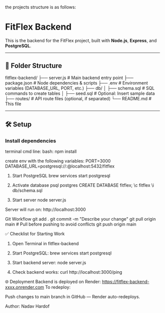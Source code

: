 

the projects structure is as follows:
# FitFlex Backend

This is the backend for the FitFlex project, built with **Node.js**, **Express**, and **PostgreSQL**.

---

## 📂 Folder Structure

fitflex-backend/
├── server.js # Main backend entry point
├── package.json # Node dependencies & scripts
├── .env # Environment variables (DATABASE_URL, PORT, etc.)
├── db/
│ ├── schema.sql # SQL commands to create tables
│ ├── seed.sql # Optional: Insert sample data
├── routes/ # API route files (optional, if separated)
└── README.md # This file

---

## 🛠 Setup

### Install dependencies
terminal cmd line:
bash: npm install

create env with the following variables:
PORT=3000
DATABASE_URL=postgresql://<username>:<password>@localhost:5432/fitflex

1. Start PostgreSQL
brew services start postgresql

2. Activate database
psql postgres
CREATE DATABASE fitflex;
\c fitflex
\i db/schema.sql

3. Start server
node server.js

Server will run on:
http://localhost:3000

Git Workflow
git add .
git commit -m "Describe your change"
git pull origin main   # Pull before pushing to avoid conflicts
git push origin main

✅ Checklist for Starting Work
1. Open Terminal in fitflex-backend

2. Start PostgreSQL:
brew services start postgresql

3. Start backend server:
node server.js

4. Check backend works:
curl http://localhost:3000/ping

🌐 Deployment
Backend is deployed on Render:
https://fitflex-backend-xxxx.onrender.com
To redeploy:

Push changes to main branch in GitHub — Render auto-redeploys.

Author:
Nadav Hardof

